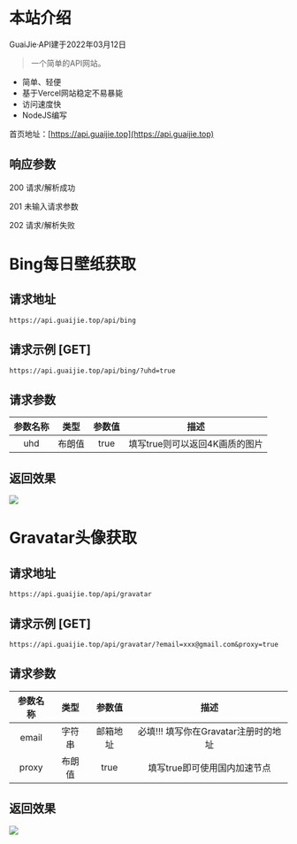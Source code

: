 # 本站介绍
GuaiJie·API建于2022年03月12日  

> 一个简单的API网站。

- 简单、轻便
- 基于Vercel网站稳定不易暴毙
- 访问速度快
- NodeJS编写

首页地址：[https://api.guaijie.top](https://api.guaijie.top)

## 响应参数
200 请求/解析成功

201 未输入请求参数

202 请求/解析失败

# Bing每日壁纸获取

## 请求地址
```
https://api.guaijie.top/api/bing
```

## 请求示例 [GET]
```
https://api.guaijie.top/api/bing/?uhd=true
```

## 请求参数

| 参数名称      | 类型 | 参数值 | 描述 |
| :-----------: | :-----------: | :-----------: | :-----------: |
| uhd   | 布朗值        | true   | 填写true则可以返回4K画质的图片        |

## 返回效果

<img src="https://api.guaijie.top/api/bing/?uhd=true" >

# Gravatar头像获取

## 请求地址
```
https://api.guaijie.top/api/gravatar
```

## 请求示例 [GET]
```
https://api.guaijie.top/api/gravatar/?email=xxx@gmail.com&proxy=true
```

## 请求参数

| 参数名称      | 类型 | 参数值 | 描述 |
| :-----------: | :-----------: | :-----------: | :-----------: |
| email   | 字符串     | 邮箱地址 | 必填!!! 填写你在Gravatar注册时的地址 |
| proxy   | 布朗值     | true   | 填写true即可使用国内加速节点        |

## 返回效果

<img src="https://api.guaijie.top/api/gravatar/?email=xxx@gmail.com&proxy=true" >
